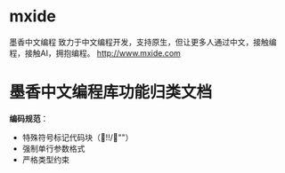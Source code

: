 # mxide
墨香中文编程
致力于中文编程开发，支持原生，但让更多人通过中文，接触编程，接触AI，拥抱编程。
http://www.mxide.com

# 墨香中文编程库功能归类文档


 **编码规范**：
   - 特殊符号标记代码块（!!/""）
   - 强制单行参数格式
   - 严格类型约束




